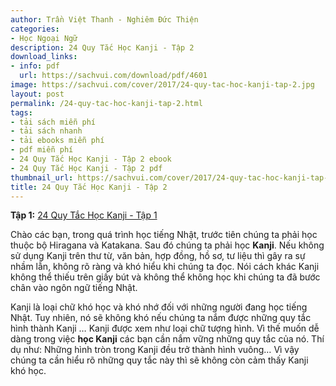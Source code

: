 ```yaml
---
author: Trần Việt Thanh - Nghiêm Đức Thiện
categories:
- Học Ngoại Ngữ
description: 24 Quy Tắc Học Kanji - Tập 2
download_links:
- info: pdf
  url: https://sachvui.com/download/pdf/4601
image: https://sachvui.com/cover/2017/24-quy-tac-hoc-kanji-tap-2.jpg
layout: post
permalink: /24-quy-tac-hoc-kanji-tap-2.html
tags:
- tải sách miễn phí
- tải sách nhanh
- tải ebooks miễn phí
- pdf miễn phí
- 24 Quy Tắc Học Kanji - Tập 2 ebook
- 24 Quy Tắc Học Kanji - Tập 2 pdf
thumbnail_url: https://sachvui.com/cover/2017/24-quy-tac-hoc-kanji-tap-2.jpg
title: 24 Quy Tắc Học Kanji - Tập 2
---
```


 <div class="item-desc text-justify"> <p><strong>Tập 1:</strong> <a href="https://sachvui.com/ebook/24-quy-tac-hoc-kanji-tap-1-tran-viet-thanh-nghiem-duc-thien.2243.html">24 Quy Tắc Học Kanji - Tập 1</a></p><p>Chào các bạn, trong quá trình học tiếng Nhật, trước tiên chúng ta phải học thuộc bộ Hiragana và Katakana. Sau đó chúng ta phải học <strong>Kanji</strong>. Nếu không sử dụng Kanji trên thư từ, văn bản, hợp đồng, hồ sơ, tư liệu thì gây ra sự nhầm lẫn, không rõ ràng và khó hiểu khi chúng ta đọc. Nói cách khác Kanji không thể thiếu trên giấy bút và không thể không học khi chúng ta đã bước chân vào ngôn ngữ tiếng Nhật.</p><p>Kanji là loại chữ khó học và khó nhớ đối với những người đang học tiếng Nhật. Tuy nhiên, nó sẽ không khó nếu chúng ta nắm được những quy tắc hình thành Kanji … Kanji được xem như loại chữ tượng hình. Vì thế muốn dễ dàng trong việc <strong>học Kanji</strong> các bạn cần nắm vững những quy tắc của nó. Thí dụ như: Những hình tròn trong Kanji đều trở thành hình vuông… Vì vậy chúng ta cần hiểu rõ những quy tắc này thì sẽ không còn cảm thấy Kanji khó học.</p> </div>
